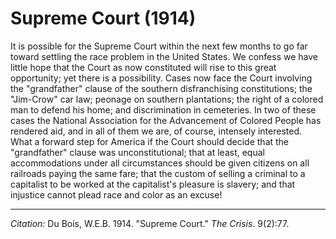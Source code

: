 <!--
title:   Supreme Court
author:  Du Bois, W.E.B.
journal: The Crisis
year:    1914
volume:  9
issue:   2
pages:   77
-->

# Supreme Court (1914)

It is possible for the Supreme Court within the next few months to go far toward settling the race problem in the United States. We confess we have little hope that the Court as now constituted will rise to this great opportunity; yet there is a possibility. Cases now face the Court involving the "grandfather" clause of the southern disfranchising constitutions; the "Jim-Crow" car law; peonage on southern plantations; the right of a colored man to defend his home; and discrimination in cemeteries. In two of these cases the National Association for the Advancement of Colored People has rendered aid, and in all of them we are, of course, intensely interested. What a forward step for America if the Court should decide that the "grandfather" clause was unconstitutional; that at least, equal accommodations under all circumstances should be given citizens on all railroads paying the same fare; that the custom of selling a criminal to a capitalist to be worked at the capitalist's pleasure is slavery; and that injustice cannot plead race and color as an excuse!

______________
*Citation:* Du Bois, W.E.B. 1914. "Supreme Court." *The Crisis*. 9(2):77.